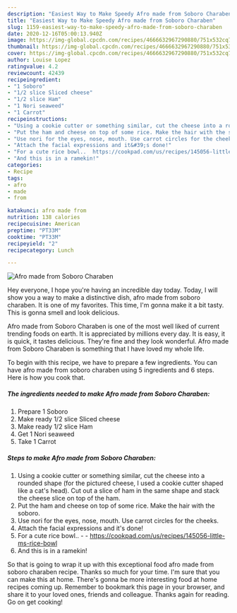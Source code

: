 ```yaml
---
description: "Easiest Way to Make Speedy Afro made from Soboro Charaben"
title: "Easiest Way to Make Speedy Afro made from Soboro Charaben"
slug: 1159-easiest-way-to-make-speedy-afro-made-from-soboro-charaben
date: 2020-12-16T05:00:13.940Z
image: https://img-global.cpcdn.com/recipes/4666632967290880/751x532cq70/afro-made-from-soboro-charaben-recipe-main-photo.jpg
thumbnail: https://img-global.cpcdn.com/recipes/4666632967290880/751x532cq70/afro-made-from-soboro-charaben-recipe-main-photo.jpg
cover: https://img-global.cpcdn.com/recipes/4666632967290880/751x532cq70/afro-made-from-soboro-charaben-recipe-main-photo.jpg
author: Louise Lopez
ratingvalue: 4.2
reviewcount: 42439
recipeingredient:
- "1 Soboro"
- "1/2 slice Sliced cheese"
- "1/2 slice Ham"
- "1 Nori seaweed"
- "1 Carrot"
recipeinstructions:
- "Using a cookie cutter or something similar, cut the cheese into a rounded shape (for the pictured cheese, I used a cookie cutter shaped like a cat&#39;s head). Cut out a slice of ham in the same shape and stack the cheese slice on top of the ham."
- "Put the ham and cheese on top of some rice. Make the hair with the soboro."
- "Use nori for the eyes, nose, mouth. Use carrot circles for the cheeks."
- "Attach the facial expressions and it&#39;s done!"
- "For a cute rice bowl..  https://cookpad.com/us/recipes/145056-little-ms-rice-bowl"
- "And this is in a ramekin!"
categories:
- Recipe
tags:
- afro
- made
- from

katakunci: afro made from 
nutrition: 138 calories
recipecuisine: American
preptime: "PT33M"
cooktime: "PT33M"
recipeyield: "2"
recipecategory: Lunch

---
```



![Afro made from Soboro Charaben](https://img-global.cpcdn.com/recipes/4666632967290880/751x532cq70/afro-made-from-soboro-charaben-recipe-main-photo.jpg)

Hey everyone, I hope you're having an incredible day today. Today, I will show you a way to make a distinctive dish, afro made from soboro charaben. It is one of my favorites. This time, I'm gonna make it a bit tasty. This is gonna smell and look delicious.



Afro made from Soboro Charaben is one of the most well liked of current trending foods on earth. It is appreciated by millions every day. It is easy, it is quick, it tastes delicious. They're fine and they look wonderful. Afro made from Soboro Charaben is something that I have loved my whole life.


To begin with this recipe, we have to prepare a few ingredients. You can have afro made from soboro charaben using 5 ingredients and 6 steps. Here is how you cook that.

<!--inarticleads1-->

##### The ingredients needed to make Afro made from Soboro Charaben:

1. Prepare 1 Soboro
1. Make ready 1/2 slice Sliced cheese
1. Make ready 1/2 slice Ham
1. Get 1 Nori seaweed
1. Take 1 Carrot




<!--inarticleads2-->

##### Steps to make Afro made from Soboro Charaben:

1. Using a cookie cutter or something similar, cut the cheese into a rounded shape (for the pictured cheese, I used a cookie cutter shaped like a cat&#39;s head). Cut out a slice of ham in the same shape and stack the cheese slice on top of the ham.
1. Put the ham and cheese on top of some rice. Make the hair with the soboro.
1. Use nori for the eyes, nose, mouth. Use carrot circles for the cheeks.
1. Attach the facial expressions and it&#39;s done!
1. For a cute rice bowl.. -  - https://cookpad.com/us/recipes/145056-little-ms-rice-bowl
1. And this is in a ramekin!




So that is going to wrap it up with this exceptional food afro made from soboro charaben recipe. Thanks so much for your time. I'm sure that you can make this at home. There's gonna be more interesting food at home recipes coming up. Remember to bookmark this page in your browser, and share it to your loved ones, friends and colleague. Thanks again for reading. Go on get cooking!
